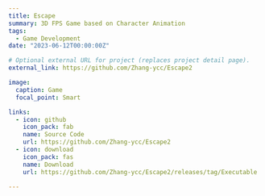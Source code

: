 ```yaml
---
title: Escape
summary: 3D FPS Game based on Character Animation
tags:
  - Game Development
date: "2023-06-12T00:00:00Z"

# Optional external URL for project (replaces project detail page).
external_link: https://github.com/Zhang-ycc/Escape2

image:
  caption: Game
  focal_point: Smart

links:
  - icon: github
    icon_pack: fab
    name: Source Code
    url: https://github.com/Zhang-ycc/Escape2
  - icon: download
    icon_pack: fas
    name: Download
    url: https://github.com/Zhang-ycc/Escape2/releases/tag/Executable

---
```


